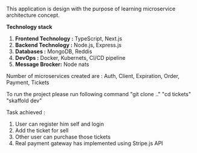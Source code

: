This application is design with the purpose of learning microservice architecture concept.

**Technology stack**
1) **Frontend Technology :** TypeScript, Next.js
2) **Backend Technology :** Node.js, Express.js
3) **Databases :** MongoDB, Reddis
4) **DevOps :** Docker, Kubernets, CI/CD pipeline
5) **Message Brocker:** Node nats

Number of microservices created are : Auth, Client, Expiration, Order, Payment, Tickets

To run the project please run following command
"git clone .."
"cd tickets"
"skaffold dev"

Task achieved :
1) User can register him self and login
2) Add the ticket for sell
3) Other user can purchase those tickets
4) Real payment gateway has implemented using Stripe.js API

